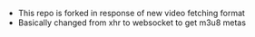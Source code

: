 * This repo is forked in response of new video fetching format
* Basically changed from xhr to websocket to get m3u8 metas
